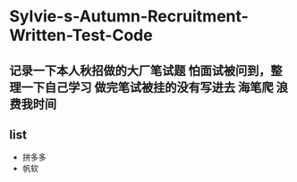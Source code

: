 # Sylvie-s-Autumn-Recruitment-Written-Test-Code
记录一下本人秋招做的大厂笔试题
怕面试被问到，整理一下自己学习
做完笔试被挂的没有写进去
海笔爬 浪费我时间
---
## list
* 拼多多
* 帆软


